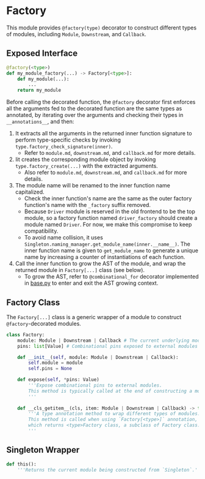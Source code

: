 # Factory

This module provides `@factory(type)` decorator to construct
different types of modules, including `Module`, `Downstream`, and `Callback`.

## Exposed Interface

````python
@factory(<type>)
def my_module_factory(...) -> Factory[<type>]:
    def my_module(...):
        ...
    return my_module
````

Before calling the decorated function, the `@factory` decorator
first enforces all the arguments fed to the decorated function
are the same types as annotated, by iterating over the arguments and checking
their types in `__annotations__`, and then:

1. It extracts all the arguments in the returned inner function signature to
   perform type-specific checks by invoking `type.factory_check_signature(inner)`.
   - Refer to `module.md`, `downstream.md`, and `callback.md` for more details.
2. Iit creates the corresponding module object by invoking
   `type.factory_create(...)` with the extracted arguments.
   - Also refer to `module.md`, `downstream.md`, and `callback.md` for more details.
3. The module name will be renamed to the inner function name capitalized.
   - Check the inner function's name are the same as the outer factory function's name
     with the `_factory` suffix removed.
   - Because `Driver` module is reserved in the old frontend to be the top module,
     so a factory function named `driver_factory` should create a module named `Driver`.
     For now, we make this compromise to keep compatibility.
   - To avoid name collision, it uses `Singleton.naming_manager.get_module_name(inner.__name__)`.
     The inner function name is given to `get_module_name` to generate a unique name
     by increasing a counter of instantiations of each function.
4. Call the inner function to grow the AST of the module, and wrap the returned module
   in `Factory[...]` class (see below).
   - To grow the AST, refer to `@combinational_for` decorator implemented in
     [base.py](../../ir/module/base.py) to enter and exit the AST growing context.

## Factory Class

The `Factory[...]` class is a generic wrapper of a module
to construct `@factory`-decorated modules.

````python
class Factory:
    module: Module | Downstream | Callback # The current underlying module
    pins: list[Value] # Combinational pins exposed to external modules

    def __init__(self, module: Module | Downstream | Callback):
        self.module = module
        self.pins = None

    def expose(self, *pins: Value)
        '''Expose combinational pins to external modules.
        This method is typically called at the end of constructing a module.
        '''
    
    def __cls_getitem__(cls, item: Module | Downstream | Callback) -> type:
        '''A type annotation method to wrap different types of modules.
        This method is called when using `Factory[<type>]` annotation,
        which returns <type>Factory class, a subclass of Factory class.
        '''
````

## Singleton Wrapper

````python
def this(): 
    '''Returns the current module being constructed from `Singleton`.'''
````
